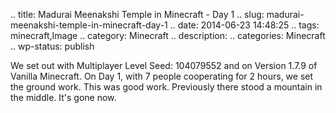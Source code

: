 .. title: Madurai Meenakshi Temple in Minecraft - Day 1
.. slug: madurai-meenakshi-temple-in-minecraft-day-1
.. date: 2014-06-23 14:48:25
.. tags: minecraft,Image
.. category: Minecraft
.. description: 
.. categories: Minecraft
.. wp-status: publish

We set out with Multiplayer Level Seed: 104079552 and on Version 1.7.9 of
Vanilla Minecraft. On Day 1, with 7 people cooperating for 2 hours, we set the
ground work. This was good work. Previously there stood a mountain in the
middle. It's gone now.